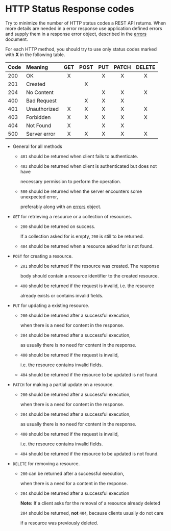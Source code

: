 # HTTP Status Response codes

Try to minimize the number of HTTP status codes a REST API returns. When more details are needed in a error response use application defined errors and supply them in a response error object, described in the [errors](errors.md) document.

For each HTTP method, you should try to use only status codes marked with **X** in the following table.

| Code | Meaning | GET | POST | PUT | PATCH | DELETE |
| :--- | :--- | :---: | :---: | :---: | :---: | :---: |
| 200 | OK | X |  | X | X | X |
| 201 | Created |  | X |  |  |  |
| 204 | No Content |  |  | X | X | X |
| 400 | Bad Request |  | X | X | X |  |
| 401 | Unauthorized | X | X | X | X | X |
| 403 | Forbidden | X | X | X | X | X |
| 404 | Not Found | X |  | X | X |  |
| 500 | Server error | X | X | X | X | X |

* General for all methods
  * `401` should be returned when client fails to authenticate.
  * `403` should be returned when client is authenticated but does not have

    necessary permission to perform the operation.

  * `500` should be returned when the server encounters some unexpected error,

    preferably along with an [errors](errors.md) object.
* `GET` for retrieving a resource or a collection of resources.
  * `200` should be returned on success.

    If a collection asked for is empty, `200` is still to be returned.

  * `404` should be returned when a resource asked for is not found.
* `POST` for creating a resource.
  * `201` should be returned if the resource was created. The response

    body should contain a resource identifier to the created resource.

  * `400` should be returned if the request is invalid, i.e. the resource

    already exists or contains invalid fields.
* `PUT` for updating a existing resource.
  * `200` should be returned after a successful execution,

    when there is a need for content in the response.

  * `204` should be returned after a successful execution,

    as usually there is no need for content in the response.

  * `400` should be returned if the request is invalid,

    i.e. the resource contains invalid fields.

  * `404` should be returned if the resource to be updated is not found.
* `PATCH` for making a partial update on a resource.
  * `200` should be returned after a successful execution,

    when there is a need for content in the response.

  * `204` should be returned after a successful execution,

    as usually there is no need for content in the response.

  * `400` should be returned if the request is invalid,

    i.e. the resource contains invalid fields.

  * `404` should be returned if the resource to be updated is not found.
* `DELETE` for removing a resource.
  * `200` can be returned after a successful execution,

    when there is a need for a content in the response.

  * `204` should be returned after a successful execution  

    **Note:** If a client asks for the removal of a resource already deleted

    `204` should be returned, **not** `404`, because clients usually do not care

    if a resource was previously deleted.

